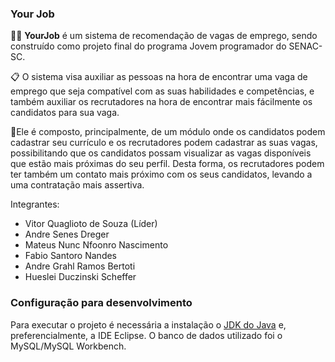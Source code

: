 ### Your Job 

📎📄 **YourJob** é um sistema de recomendação de vagas de emprego, sendo construído como projeto final do programa Jovem programador do SENAC-SC.

📋 O sistema visa auxiliar as pessoas na hora de encontrar uma vaga de emprego que seja compatível com as suas habilidades e competências, e também auxiliar os recrutadores na hora de encontrar mais fácilmente os candidatos para sua vaga.

🏢Ele é composto, principalmente, de um módulo onde os candidatos podem cadastrar seu currículo e os recrutadores podem cadastrar as suas vagas, possibilitando que os candidatos possam visualizar as vagas  disponíveis que estão mais próximas do seu perfil. Desta forma, os recrutadores podem ter também um contato mais próximo com os seus candidatos, levando a uma contratação mais assertiva.

Integrantes:

  - Vitor Quaglioto de Souza (Líder)
  - Andre Senes Dreger
  - Mateus Nunc Nfoonro Nascimento
  - Fabio Santoro Nandes
  - Andre Grahl Ramos Bertoti
  - Hueslei Duczinski Scheffer
  
    
### Configuração para desenvolvimento

Para executar o projeto é necessária a instalação o [JDK do Java](https://www.oracle.com/technetwork/pt/java/javase/downloads/jdk8-downloads-2133151.html) 
e, preferencialmente, a IDE Eclipse.
O banco de dados utilizado foi o MySQL/MySQL Workbench.
